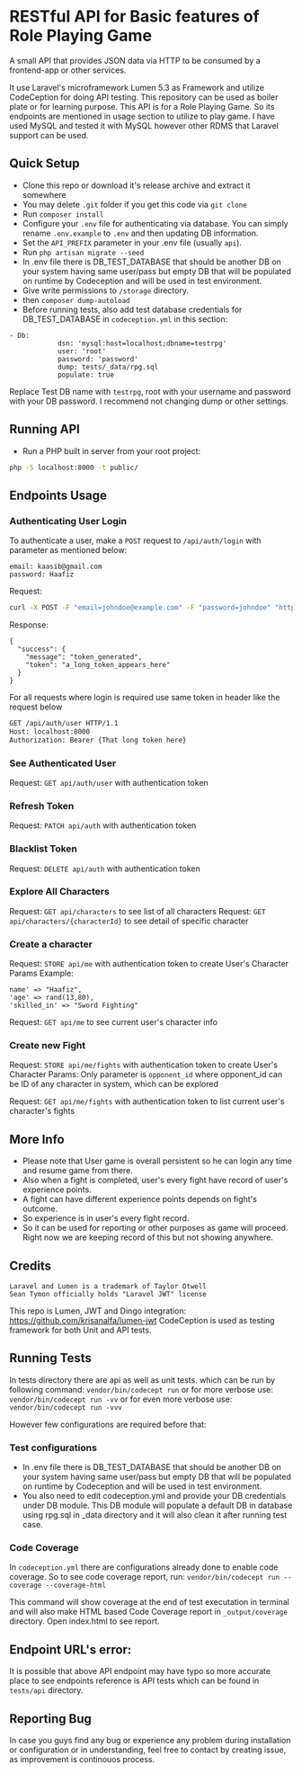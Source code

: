 # RESTful API for Basic features of Role Playing Game

A small API that provides JSON data via HTTP to be consumed by a frontend-app or other services.

It use Laravel's microframework Lumen 5.3 as Framework and utilize CodeCeption for doing API testing.
This repository can be used as boiler plate or for learning purpose. This API is for a Role Playing Game. So its endpoints are mentioned in usage section to utilize to play game.
I have used MySQL and tested it with MySQL however other RDMS that Laravel support can be used.


## Quick Setup

- Clone this repo or download it's release archive and extract it somewhere
- You may delete `.git` folder if you get this code via `git clone`
- Run `composer install`
- Configure your `.env` file for authenticating via database. You can simply rename `.env.example` to `.env` and then updating DB information.
- Set the `API_PREFIX` parameter in your .env file (usually `api`).
- Run `php artisan migrate --seed`
- In .env file there is DB_TEST_DATABASE that should be another DB on your system having same user/pass but empty DB that will be populated on runtime by Codeception and will be used in test environment.
- Give write permissions to `/storage` directory.
- then `composer dump-autoload`
- Before running tests, also add test database credentials for DB_TEST_DATABASE in `codeception.yml` in this section:
```
- Db:
            dsn: 'mysql:host=localhost;dbname=testrpg'
            user: 'root'
            password: 'password'
            dump: tests/_data/rpg.sql
            populate: true
```
Replace Test DB name with `testrpg`, root with your username and password with your DB password. I recommend not changing dump or other settings.


## Running API

- Run a PHP built in server from your root project:

```sh
php -S localhost:8000 -t public/
```


## Endpoints Usage

### Authenticating User Login
To authenticate a user, make a `POST` request to `/api/auth/login` with parameter as mentioned below:

```
email: kaasib@gmail.com
password: Haafiz
```

Request:

```sh
curl -X POST -F "email=johndoe@example.com" -F "password=johndoe" "http://localhost:8000/api/auth/login"
```

Response:

```
{
  "success": {
    "message": "token_generated",
    "token": "a_long_token_appears_here"
  }
}
```
For all requests where login is required use same token in header like the request below

```sh
GET /api/auth/user HTTP/1.1
Host: localhost:8000
Authorization: Bearer {That long token here}
```

### See Authenticated User

Request: `GET api/auth/user`  with authentication token

### Refresh Token

Request: `PATCH api/auth`  with authentication token

### Blacklist Token

Request: `DELETE api/auth`  with authentication token

### Explore All Characters
Request: `GET api/characters`  to see list of all characters
Request: `GET api/characters/{characterId}`  to see detail of specific character

### Create a character
Request: `STORE api/me`  with authentication token  to create User's Character
Params Example: 
```
name' => "Haafiz",
'age' => rand(13,80),
'skilled_in' => "Sword Fighting"
```


Request: `GET api/me`  to see current user's character info

### Create new Fight
Request: `STORE api/me/fights`  with authentication token  to create User's Character
Params: Only parameter is `opponent_id` where opponent_id can be ID of any character in system, which can be explored


Request: `GET api/me/fights`  with authentication token to list current user's character's fights

## More Info
- Please note that User game is overall persistent so he can login any time and resume game from there.
- Also when a fight is completed, user's every fight have record of user's experience points. 
- A fight can have different experience points depends on fight's outcome.
- So experience is in user's every fight record.
- So it can be used for reporting or other purposes as game will proceed. Right now we are keeping record of this but not showing anywhere.

## Credits

```
Laravel and Lumen is a trademark of Taylor Otwell
Sean Tymon officially holds "Laravel JWT" license
```
This repo is Lumen, JWT and Dingo integration: https://github.com/krisanalfa/lumen-jwt 
CodeCeption is used as testing framework for both Unit and API tests.


## Running Tests
In tests directory there are api as well as unit tests.  which can be run by following command:
`vendor/bin/codecept run`
or for more verbose use:
`vendor/bin/codecept run -vv`
or for even more verbose use:
`vendor/bin/codecept run -vvv`

However few configurations are required before that: 
### Test configurations

- In .env file there is DB_TEST_DATABASE that should be another DB on your system having same user/pass but empty DB that will be populated on runtime by Codeception and will be used in test environment. 
- You also need to edit codeception.yml and provide your DB credentials under DB module. 
This DB module will populate a default DB in database using rpg.sql in _data directory and it will also clean it after running test case. 

### Code Coverage
In `codeception.yml` there are configurations already done to enable code coverage. So to see code coverage report, run:
`vendor/bin/codecept run --coverage --coverage-html`

This command will show coverage at the end of test executation in terminal and will also make HTML based Code Coverage report in 
`_output/coverage` directory. Open index.html to see report.

## Endpoint URL's error:
It is possible that above API endpoint may have typo so more accurate place to see endpoints reference is API tests which can be found in `tests/api` directory. 


## Reporting Bug
In case you guys find any bug or experience any problem during installation or configuration or in understanding, feel free to contact by creating issue, as improvement is continouos process.
